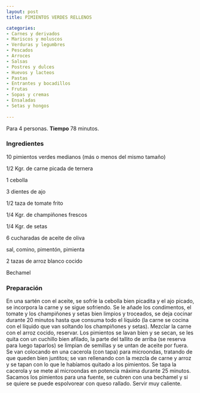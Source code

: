 ```yaml
---
layout: post
title: PIMIENTOS VERDES RELLENOS

categories:
- Carnes y derivados
- Mariscos y moluscos
- Verduras y legumbres
- Pescados
- Arroces
- Salsas
- Postres y dulces
- Huevos y lacteos
- Pastas
- Entrantes y bocadillos
- Frutas
- Sopas y cremas
- Ensaladas
- Setas y hongos
 
---
```

Para 4 personas.
<b>Tiempo</b> 78 minutos.

<h3>Ingredientes</h3>

10 pimientos verdes medianos (más o menos del mismo tamaño)

1/2 Kgr. de carne picada de ternera

1 cebolla

3 dientes de ajo

1/2 taza de tomate frito

1/4 Kgr. de champiñones frescos

1/4 Kgr. de setas

6 cucharadas de aceite de oliva

sal, comino, pimentón, pimienta

2 tazas de arroz blanco cocido

Bechamel

<h3>Preparación</h3>

En una sartén con el aceite, se sofríe la cebolla bien picadita y el ajo picado, se incorpora la carne y se sigue sofriendo. Se le añade los condimentos, el tomate y los champiñones y setas bien limpios y troceados, se deja cocinar durante 20 minutos hasta que consuma todo el líquido (la carne se cocina con el líquido que van soltando los champiñones y setas). Mezclar la carne con el arroz cocido, reservar. Los pimientos se lavan bien y se secan, se les quita con un cuchillo bien afilado, la parte del tallito de arriba (se reserva para luego taparlos) se limpian de semillas y se untan de aceite por fuera. Se van colocando en una cacerola (con tapa) para microondas, tratando de que queden bien juntitos; se van rellenando con la mezcla de carne y arroz y se tapan con lo que le habíamos quitado a los pimientos. Se tapa la cacerola y se mete al microondas en potencia máxima durante 25 minutos. Sacamos los pimientos para una fuente, se cubren con una bechamel y si se quiere se puede espolvorear con queso rallado. Servir muy caliente.

